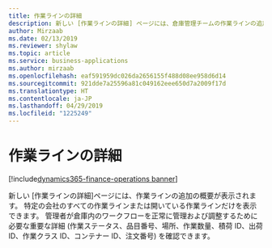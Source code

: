 ```yaml
---
title: 作業ラインの詳細
description: 新しい [作業ラインの詳細] ページには、倉庫管理チームの作業ラインの追加の概要が表示されます。
author: Mirzaab
ms.date: 02/13/2019
ms.reviewer: shylaw
ms.topic: article
ms.service: business-applications
ms.author: mirzaab
ms.openlocfilehash: eaf591959dc026da2656155f488d08ee958d6d14
ms.sourcegitcommit: 921dde7a25596a81c049162eee650d7a2009f17d
ms.translationtype: HT
ms.contentlocale: ja-JP
ms.lasthandoff: 04/29/2019
ms.locfileid: "1225249"
---
```

# <a name="work-line-details"></a>作業ラインの詳細

[!include[dynamics365-finance-operations banner](../includes/dynamics365-finance-operations.md)]

新しい [作業ラインの詳細]ページには、作業ラインの追加の概要が表示されます。 特定の会社のすべての作業ラインまたは開いている作業ラインだけを表示できます。 管理者が倉庫内のワークフローを正常に管理および調整するために必要な重要な詳細 (作業ステータス、品目番号、場所、作業数量、積荷 ID、出荷 ID、作業クラス ID、コンテナー ID、注文番号) を確認できます。





